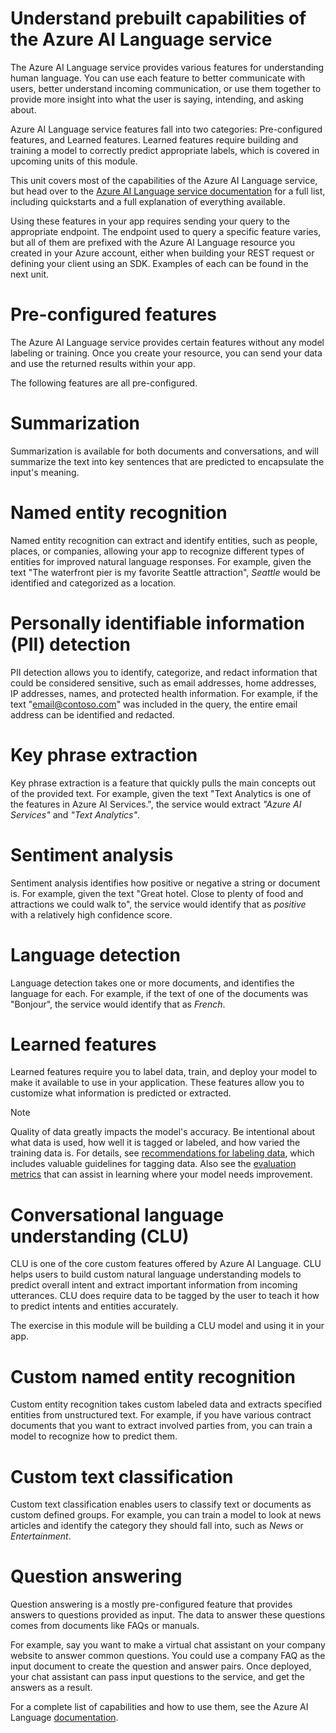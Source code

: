 
# 
# Understand prebuilt capabilities of the Azure AI Language service

The Azure AI Language service provides various features for understanding human language. You can use each feature to better communicate with users, better understand incoming communication, or use them together to provide more insight into what the user is saying, intending, and asking about.

Azure AI Language service features fall into two categories: Pre-configured features, and Learned features. Learned features require building and training a model to correctly predict appropriate labels, which is covered in upcoming units of this module.

This unit covers most of the capabilities of the Azure AI Language service, but head over to the [Azure AI Language service documentation](/en-us/azure/cognitive-services/language-service/overview?azure-portal=true) for a full list, including quickstarts and a full explanation of everything available.

Using these features in your app requires sending your query to the appropriate endpoint. The endpoint used to query a specific feature varies, but all of them are prefixed with the Azure AI Language resource you created in your Azure account, either when building your REST request or defining your client using an SDK. Examples of each can be found in the next unit.

## 
# Pre-configured features

The Azure AI Language service provides certain features without any model labeling or training. Once you create your resource, you can send your data and use the returned results within your app.

The following features are all pre-configured.

### 
# Summarization

Summarization is available for both documents and conversations, and will summarize the text into key sentences that are predicted to encapsulate the input's meaning.

### 
# Named entity recognition

Named entity recognition can extract and identify entities, such as people, places, or companies, allowing your app to recognize different types of entities for improved natural language responses. For example, given the text "The waterfront pier is my favorite Seattle attraction", *Seattle* would be identified and categorized as a location.

### 
# Personally identifiable information (PII) detection

PII detection allows you to identify, categorize, and redact information that could be considered sensitive, such as email addresses, home addresses, IP addresses, names, and protected health information. For example, if the text "email@contoso.com" was included in the query, the entire email address can be identified and redacted.

### 
# Key phrase extraction

Key phrase extraction is a feature that quickly pulls the main concepts out of the provided text. For example, given the text "Text Analytics is one of the features in Azure AI Services.", the service would extract *"Azure AI Services"* and *"Text Analytics"*.

### 
# Sentiment analysis

Sentiment analysis identifies how positive or negative a string or document is. For example, given the text "Great hotel. Close to plenty of food and attractions we could walk to", the service would identify that as *positive* with a relatively high confidence score.

### 
# Language detection

Language detection takes one or more documents, and identifies the language for each. For example, if the text of one of the documents was "Bonjour", the service would identify that as *French*.

## 
# Learned features

Learned features require you to label data, train, and deploy your model to make it available to use in your application. These features allow you to customize what information is predicted or extracted.

Note

Quality of data greatly impacts the model's accuracy. Be intentional about what data is used, how well it is tagged or labeled, and how varied the training data is. For details, see [recommendations for labeling data](/en-us/azure/ai-services/language-service/conversational-language-understanding/how-to/tag-utterances), which includes valuable guidelines for tagging data. Also see the [evaluation metrics](/en-us/azure/ai-services/language-service/custom-text-classification/concepts/evaluation-metrics) that can assist in learning where your model needs improvement.

### 
# Conversational language understanding (CLU)

CLU is one of the core custom features offered by Azure AI Language. CLU helps users to build custom natural language understanding models to predict overall intent and extract important information from incoming utterances. CLU does require data to be tagged by the user to teach it how to predict intents and entities accurately.

The exercise in this module will be building a CLU model and using it in your app.

### 
# Custom named entity recognition

Custom entity recognition takes custom labeled data and extracts specified entities from unstructured text. For example, if you have various contract documents that you want to extract involved parties from, you can train a model to recognize how to predict them.

### 
# Custom text classification

Custom text classification enables users to classify text or documents as custom defined groups. For example, you can train a model to look at news articles and identify the category they should fall into, such as *News* or *Entertainment*.

### 
# Question answering

Question answering is a mostly pre-configured feature that provides answers to questions provided as input. The data to answer these questions comes from documents like FAQs or manuals.

For example, say you want to make a virtual chat assistant on your company website to answer common questions. You could use a company FAQ as the input document to create the question and answer pairs. Once deployed, your chat assistant can pass input questions to the service, and get the answers as a result.

For a complete list of capabilities and how to use them, see the Azure AI Language [documentation](/en-us/azure/ai-services/language-service/overview?azure-portal=true).



